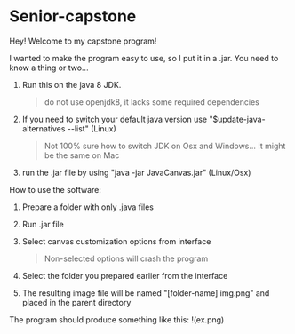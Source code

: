 # Senior-capstone

Hey!
Welcome to my capstone program!

I wanted to make the program easy to use, so I put it in a .jar. You need to know a thing or two...

1) Run this on the java 8 JDK. 
	>do not use openjdk8, it lacks some required dependencies

2) If you need to switch your default java version use "$update-java-alternatives --list" (Linux)
	>Not 100% sure how to switch JDK on Osx and Windows... It might be the same on Mac

3) run the .jar file by using "java -jar JavaCanvas.jar" (Linux/Osx)


How to use the software:


1) Prepare a folder with only .java files

2) Run .jar file

3) Select canvas customization options from interface
	>Non-selected options will crash the program

4) Select the folder you prepared earlier from the interface 

5) The resulting image file will be named "[folder-name] img.png" and placed in the parent directory

The program should produce something like this:
!(ex.png)

